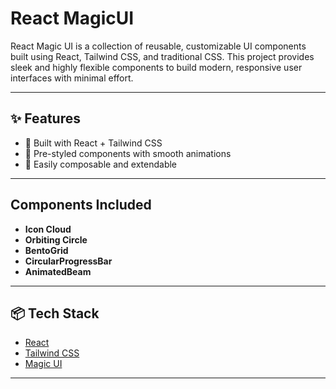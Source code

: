 # React MagicUI

React Magic UI is a collection of reusable, customizable UI components built using React, Tailwind CSS, and traditional CSS. This project provides sleek and highly flexible components to build modern, responsive user interfaces with minimal effort.

---

## ✨ Features

- 🚀 Built with React + Tailwind CSS
- 🎨 Pre-styled components with smooth animations
- 🧩 Easily composable and extendable

---

## Components Included

- **Icon Cloud**
- **Orbiting Circle**
- **BentoGrid**
- **CircularProgressBar**
- **AnimatedBeam**

---

## 📦 Tech Stack

- [React](https://react.dev/)
- [Tailwind CSS](https://tailwindcss.com/)
- [Magic UI](https://magicui.design/)

---


